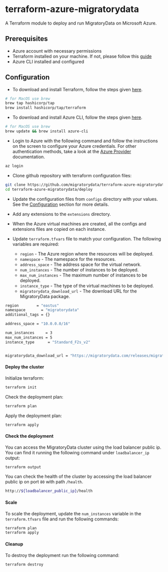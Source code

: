 # terraform-azure-migratorydata

A Terraform module to deploy and run MigratoryData on Microsoft Azure.

## Prerequisites

- Azure account with necessary permissions
- Terraform installed on your machine. If not, please follow this [guide](https://developer.hashicorp.com/terraform/tutorials/azure-get-started/install-cli)
- Azure CLI installed and configured

## Configuration

- To download and install Terraform, follow the steps given [here](https://www.terraform.io/downloads.html).

```bash
# for MacOS use brew
brew tap hashicorp/tap
brew install hashicorp/tap/terraform
```

- To download and install Azure CLI, follow the steps given [here](https://docs.microsoft.com/en-us/cli/azure/install-azure-cli).

```bash
# for MacOS use brew
brew update && brew install azure-cli
```

- Login to Azure with the following command and follow the instructions on the screen to configure your Azure credentials. For other authentication methods, take a look at the [Azure Provider](https://registry.terraform.io/providers/hashicorp/azurerm/latest/docs/guides/service_principal_client_secret) documentation.


```bash
az login
```
- Clone github repository with terraform configuration files:

```sh
git clone https://github.com/migratorydata/terraform-azure-migratorydata.git
cd terraform-azure-migratorydata/deploy
```

- Update the configuration files from `configs` directory with your values. See the [Configuration](https://migratorydata.com/docs/server/configuration/) section for more details.

- Add any extensions to the `extensions` directory.

- When the Azure virtual machines are created, all the configs and extensions files are copied on each instance.

- Update `terraform.tfvars` file to match your configuration. The following variables are required:

  - `region` - The Azure region where the resources will be deployed.
  - `namespace` - The namespace for the resources.
  - `address_space` - The address space for the virtual network.
  - `num_instances` - The number of instances to be deployed.
  - `max_num_instances` - The maximum number of instances to be deployed.
  - `instance_type` - The type of the virtual machines to be deployed.
  - `migratorydata_download_url` - The download URL for the MigratoryData package.

```bash
region        = "eastus"
namespace       = "migratorydata"
additional_tags = {}

address_space = "10.0.0.0/16"

num_instances     = 3
max_num_instances = 5
instance_type      = "Standard_F2s_v2"


migratorydata_download_url = "https://migratorydata.com/releases/migratorydata-6.0.15/migratorydata-6.0.15-build20240209.x86_64.deb"
```

#### Deploy the cluster

Initialize terraform:

```bash
terraform init
```

Check the deployment plan:

```bash
terraform plan
```

Apply the deployment plan:

```bash
terraform apply
```

#### Check the deployment

You can access the MigratoryData cluster using the load balancer public ip. You can find it running the following command under `loadbalancer_ip` output:

```bash
terraform output 
```

You can check the health of the cluster by accessing the load balancer public ip on port `80` with path `/health`.

```bash
http://${loadbalancer_public_ip}/health
```

#### Scale

To scale the deployment, update the `num_instances` variable in the `terraform.tfvars` file and run the following commands:

```bash
terraform plan
terraform apply
```

#### Cleanup

To destroy the deployment run the following command:

```bash
terraform destroy
```

